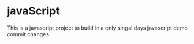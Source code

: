 # javaScript
This is a javascript project to build in a only singal days
javascript demo commit changes
